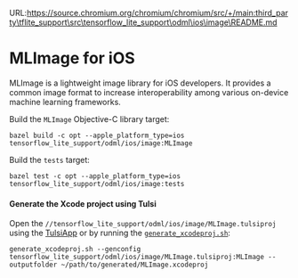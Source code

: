 URL:https://source.chromium.org/chromium/chromium/src/+/main:third_party\tflite_support\src\tensorflow_lite_support\odml\ios\image\README.md
# MLImage for iOS

MLImage is a lightweight image library for iOS developers. It provides a
common image format to increase interoperability among various on-device
machine learning frameworks.

Build the `MLImage` Objective-C library target:

```shell
bazel build -c opt --apple_platform_type=ios tensorflow_lite_support/odml/ios/image:MLImage
```

Build the `tests` target:

```shell
bazel test -c opt --apple_platform_type=ios tensorflow_lite_support/odml/ios/image:tests
```

#### Generate the Xcode project using Tulsi

Open the `//tensorflow_lite_support/odml/ios/image/MLImage.tulsiproj` using
the [TulsiApp](https://github.com/bazelbuild/tulsi) or by running the
[`generate_xcodeproj.sh`](https://github.com/bazelbuild/tulsi/blob/master/src/tools/generate_xcodeproj.sh):

```shell
generate_xcodeproj.sh --genconfig tensorflow_lite_support/odml/ios/image/MLImage.tulsiproj:MLImage --outputfolder ~/path/to/generated/MLImage.xcodeproj
```
